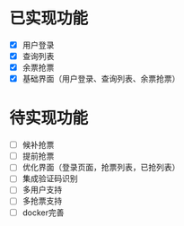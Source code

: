 # 已实现功能

- [x] 用户登录
- [x] 查询列表
- [x] 余票抢票
- [x] 基础界面（用户登录、查询列表、余票抢票）

# 待实现功能

- [ ] 候补抢票
- [ ] 提前抢票
- [ ] 优化界面（登录页面，抢票列表，已抢列表）
- [ ] 集成验证码识别
- [ ] 多用户支持
- [ ] 多抢票支持
- [ ] docker完善